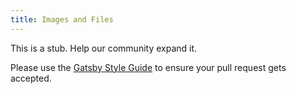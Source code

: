 ```yaml
---
title: Images and Files
---
```


This is a stub. Help our community expand it.

Please use the [Gatsby Style Guide](/docs/gatsby-style-guide/) to ensure your
pull request gets accepted.
